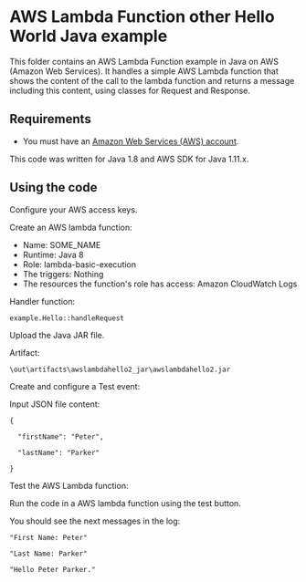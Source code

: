 # AWS Lambda Function other Hello World Java example

This folder contains an AWS Lambda Function example in Java on AWS (Amazon Web Services).
It handles a simple AWS Lambda function that shows the content of the call to the lambda function and returns a message including this content,
using classes for Request and Response.




## Requirements

* You must have an [Amazon Web Services (AWS) account](http://aws.amazon.com/).

This code was written for Java 1.8 and AWS SDK for Java 1.11.x.




## Using the code

Configure your AWS access keys.

Create an AWS lambda function:
* Name: SOME_NAME
* Runtime: Java 8
* Role: lambda-basic-execution
* The triggers: Nothing
* The resources the function's role has access: Amazon CloudWatch Logs

Handler function:

```
example.Hello::handleRequest
```

Upload the Java JAR file.

Artifact: 

```
\out\artifacts\awslambdahello2_jar\awslambdahello2.jar
```

Create and configure a Test event:

Input JSON file content:

```
{

  "firstName": "Peter",

  "lastName": "Parker"

}
```

Test the AWS Lambda function:

Run the code in a AWS lambda function using the test button.

You should see the next messages in the log:

```
"First Name: Peter"

"Last Name: Parker"

"Hello Peter Parker."
```
